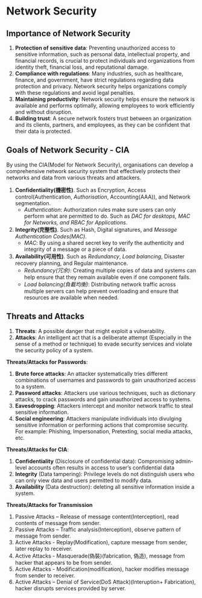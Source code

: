 # Network Security
## Importance of Network Security 
1. **Protection of sensitive data**: Preventing unauthorized access to sensitive information, such as personal data, intellectual property, and financial records, is crucial to protect individuals and organizations from identity theft, financial loss, and reputational damage.
2. **Compliance with regulations**: Many industries, such as healthcare, finance, and government, have strict regulations regarding data protection and privacy. Network security helps organizations comply with these regulations and avoid legal penalties.
3. **Maintaining productivity**: Network security helps ensure the network is available and performs optimally, allowing employees to work efficiently and without disruption.
4. **Building trust**: A secure network fosters trust between an organization and its clients, partners, and employees, as they can be confident that their data is protected.

## Goals of Network Security - CIA
By using the CIA(Model for Network Security), organisations can develop a comprehensive network security system that effectively protects their networks and data from various threats and attackers.

1. **Confidentiality(機密性)**. Such as Encryption, Access control(Authentication, *Authorisation*, Accounting(AAA)), and Network segmentation.
   - *Authentication*: Authorization rules make sure users can only perform what are permitted to do. Such as *DAC for desktops, MAC for Networks, and RBAC for Applications*.
2. **Integrity(完整性)**. Such as Hash, Digital signatures, and *Message Authentication Codes(MAC)*.
   - *MAC*: By using a shared secret key to verify the authenticity and integrity of a message or a piece of data.
3. **Availability(可用性)**. Such as *Redundancy*, *Load balancing*, Disaster recovery planning, and Regular maintenance.
   - *Redundancy(冗余)*: Creating multiple copies of data and systems can help ensure that they remain available even if one component fails.
   - *Load balancing(負載均衡)*: Distributing network traffic across multiple servers can help prevent overloading and ensure that resources are available when needed.

## Threats and Attacks
1. **Threats**: A possible danger that might exploit a vulnerability.
2. **Attacks**: An intelligent act that is a deliberate attempt (Especially in the sense of a method or technique) to evade security services and violate the security policy of a system.

**Threats/Attacks for Passwords**:
1. **Brute force attacks**: An attacker systematically tries different combinations of usernames and passwords to gain unauthorized access to a system.
2. **Password attacks**: Attackers use various techniques, such as dictionary attacks, to crack passwords and gain unauthorized access to systems.
3. **Eavesdropping**: Attackers intercept and monitor network traffic to steal sensitive information.
4. **Social engineering**: Attackers manipulate individuals into divulging sensitive information or performing actions that compromise security. For example: Phishing, Impersonation, Pretexting, social media attacks, etc.

**Threats/Attacks for CIA**:
1. **Confidentiality** (Disclosure of confidential data): Compromising admin-level accounts often results in access to user’s confidential data
2. **Integrity** (Data tampering): Privilege levels do not distinguish users who can only view data and users permitted to modify data.
3. **Availability** (Data destruction): deleting all sensitive information inside a system.

**Threats/Attacks for Transmission**
1. Passive Attacks – Release of message content(Interception), read contents of message from sender.
2. Passive Attacks – Traffic analysis(Interception), observe pattern of message from sender.
3. Active Attacks - Replay(Modification), capture message from sender, later replay to receiver.
4. Active Attacks - Masquerade(偽裝)(fabrication, 偽造), message from hacker that appears to be from sender.
5. Active Attacks - Modification(modification), hacker modifies message from sender to receiver.
6. Active Attacks – Denial of Service(DoS Attack)(Interuption+ Fabrication), hacker disrupts services provided by server.

